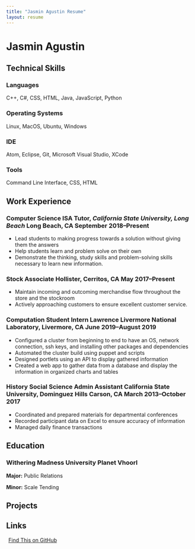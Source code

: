 ```yaml
---
title: "Jasmin Agustin Resume"
layout: resume
---
```


# Jasmin Agustin




## Technical Skills
### **Languages**
C++, C#, CSS, HTML, Java, JavaScript, Python

### **Operating Systems**
Linux, MacOS, Ubuntu, Windows 

### **IDE**
Atom, Eclipse, Git, Microsoft Visual Studio, XCode

### **Tools**
Command Line Interface, CSS, HTML




## Work Experience
### **Computer Science ISA Tutor,** *California State University, Long Beach* Long Beach, CA <span>September 2018&ndash;Present</span>
- Lead students to making progress towards a solution without giving them the answers 
- Help students learn and problem solve on their own 
- Demonstrate the thinking, study skills and problem-solving skills necessary to learn new information. 

### **Stock Associate** Hollister, Cerritos, CA <span>May 2017&ndash;Present</span>
- Maintain incoming and outcoming merchandise flow throughout the store and the stockroom 
- Actively approaching customers to ensure excellent customer service. 
 
 ### **Computation Student Intern** Lawrence Livermore National Laboratory, Livermore, CA <span>June 2019&ndash;August 2019</span>
- Configured a cluster from beginning to end to have an OS, network connection, ssh keys, and installing other packages and dependencies 
- Automated the cluster build using puppet and scripts 
- Designed portlets using an API to display gathered information 
- Created a web app to gather data from a database and display the information in organized charts and tables 

 ### **History Social Science Admin Assistant** California State University, Dominguez Hills Carson, CA <span>March 2013&ndash;October 2017</span>
- Coordinated and prepared materials for departmental conferences 
- Recorded participant data on Excel to ensure accuracy of information 
- Managed daily finance transactions 




## Education

### **Withering Madness University** Planet Vhoorl

**Major:** Public Relations

**Minor:** Scale Tending


## Projects





## Links

<a href="https://github.com/gonsie/Cthulu-Resume"><span class="octicon octicon-mark-github" style="position: relative; color: black; margin: 3px;"></span>Find This on GitHub</a>
